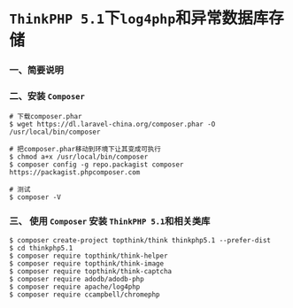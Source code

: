 # `ThinkPHP 5.1`下`log4php`和异常数据库存储

### 一、简要说明

### 二、安装 `Composer`
```shell
# 下载composer.phar 
$ wget https://dl.laravel-china.org/composer.phar -O /usr/local/bin/composer

# 把composer.phar移动到环境下让其变成可执行 
$ chmod a+x /usr/local/bin/composer
$ composer config -g repo.packagist composer https://packagist.phpcomposer.com

# 测试
$ composer -V 
```

### 三、 使用 `Composer` 安装 `ThinkPHP 5.1`和相关类库
```shell
$ composer create-project topthink/think thinkphp5.1 --prefer-dist
$ cd thinkphp5.1
$ composer require topthink/think-helper
$ composer require topthink/think-image
$ composer require topthink/think-captcha
$ composer require adodb/adodb-php
$ composer require apache/log4php
$ composer require ccampbell/chromephp
```